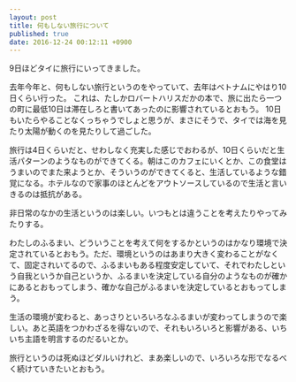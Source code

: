 ```yaml
---
layout: post
title: 何もしない旅行について
published: true
date: 2016-12-24 00:12:11 +0900
---
```


9日ほどタイに旅行にいってきました。

去年今年と、何もしない旅行というのをやっていて、去年はベトナムにやはり10日くらい行った。
これは、たしかロバートハリスだかの本で、旅に出たら一つの町に最低10日は滞在しろと書いてあったのに影響されているとおもう。
10日もいたらやることなくっちゃうでしょと思うが、まさにそうで、タイでは海を見たり太陽が動くのを見たりして過ごした。

旅行は4日くらいだと、せわしなく充実した感じでおわるが、10日くらいだと生活パターンのようなものができてくる。朝はこのカフェにいくとか、この食堂はうまいのでまた来ようとか、そういうのができてくると、生活しているような錯覚になる。ホテルなので家事のほとんどをアウトソースしているので生活と言いきるのは抵抗がある。

非日常のなかの生活というのは楽しい。いつもとは違うことを考えたりやってみたりする。

わたしのふるまい、どういうことを考えて何をするかというのはかなり環境で決定されているとおもう。ただ、環境というのはあまり大きく変わることがなくて、固定されいてるので、ふるまいもある程度安定していて、それでわたしという自我というか自己というか、ふるまいを決定している自分のようなものが確かにあるとおもってしまう、確かな自己がふるまいを決定しているとおもってしまう。

生活の環境が変わると、あっさりといろいろなふるまいが変わってしまうので楽しい。あと英語をつかわざるを得ないので、それもいろいろと影響がある、いちいち主語を明言するのだるいとか。

旅行というのは死ぬほどダルいけれど、まあ楽しいので、いろいろな形でなるべく続けていきたいとおもう。
